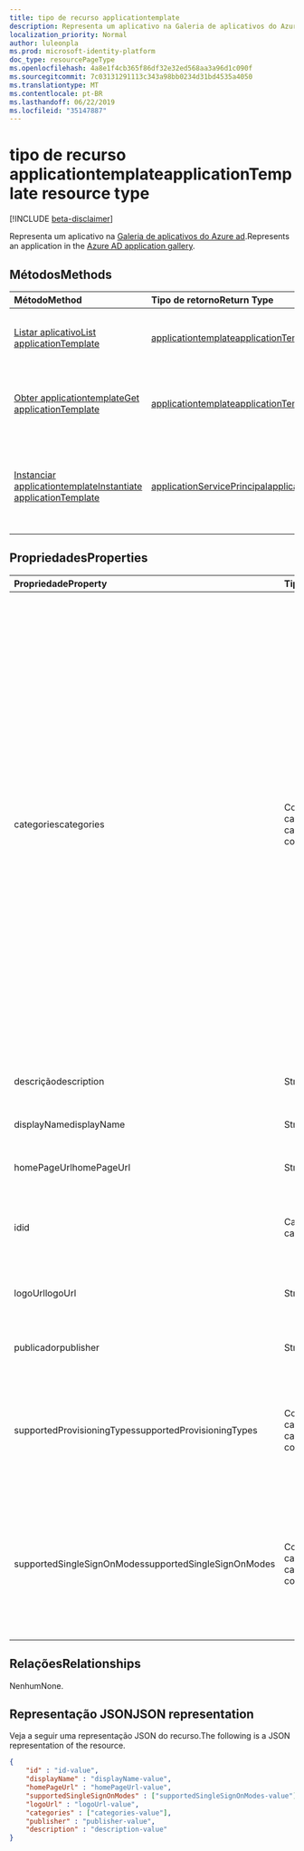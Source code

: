 ```yaml
---
title: tipo de recurso applicationtemplate
description: Representa um aplicativo na Galeria de aplicativos do Azure AD
localization_priority: Normal
author: luleonpla
ms.prod: microsoft-identity-platform
doc_type: resourcePageType
ms.openlocfilehash: 4a8e1f4cb365f86df32e32ed568aa3a96d1c090f
ms.sourcegitcommit: 7c03131291113c343a98bb0234d31bd4535a4050
ms.translationtype: MT
ms.contentlocale: pt-BR
ms.lasthandoff: 06/22/2019
ms.locfileid: "35147887"
---
```

# <a name="applicationtemplate-resource-type"></a><span data-ttu-id="9dd19-103">tipo de recurso applicationtemplate</span><span class="sxs-lookup"><span data-stu-id="9dd19-103">applicationTemplate resource type</span></span>

[!INCLUDE [beta-disclaimer](../../includes/beta-disclaimer.md)]

<span data-ttu-id="9dd19-104">Representa um aplicativo na [Galeria de aplicativos do Azure ad](https://docs.microsoft.com/en-us/azure/active-directory/saas-apps/tutorial-list).</span><span class="sxs-lookup"><span data-stu-id="9dd19-104">Represents an application in the [Azure AD application gallery](https://docs.microsoft.com/en-us/azure/active-directory/saas-apps/tutorial-list).</span></span>

## <a name="methods"></a><span data-ttu-id="9dd19-105">Métodos</span><span class="sxs-lookup"><span data-stu-id="9dd19-105">Methods</span></span>

| <span data-ttu-id="9dd19-106">Método</span><span class="sxs-lookup"><span data-stu-id="9dd19-106">Method</span></span>       | <span data-ttu-id="9dd19-107">Tipo de retorno</span><span class="sxs-lookup"><span data-stu-id="9dd19-107">Return Type</span></span> | <span data-ttu-id="9dd19-108">Descrição</span><span class="sxs-lookup"><span data-stu-id="9dd19-108">Description</span></span> |
|:-------------|:------------|:------------|
|[<span data-ttu-id="9dd19-109">Listar aplicativo</span><span class="sxs-lookup"><span data-stu-id="9dd19-109">List applicationTemplate</span></span>](../api/applicationtemplate-list.md)|[<span data-ttu-id="9dd19-110">applicationtemplate</span><span class="sxs-lookup"><span data-stu-id="9dd19-110">applicationTemplate</span></span>](applicationtemplate.md)|<span data-ttu-id="9dd19-111">Recupere uma lista de objetos applicationtemplate.</span><span class="sxs-lookup"><span data-stu-id="9dd19-111">Retrieve a list of applicationTemplate objects.</span></span>|
| [<span data-ttu-id="9dd19-112">Obter applicationtemplate</span><span class="sxs-lookup"><span data-stu-id="9dd19-112">Get applicationTemplate</span></span>](../api/applicationtemplate-get.md) | [<span data-ttu-id="9dd19-113">applicationtemplate</span><span class="sxs-lookup"><span data-stu-id="9dd19-113">applicationTemplate</span></span>](applicationtemplate.md) | <span data-ttu-id="9dd19-114">Leia as propriedades e as relações do objeto applicationtemplate.</span><span class="sxs-lookup"><span data-stu-id="9dd19-114">Read properties and relationships of applicationTemplate object.</span></span> |
|[<span data-ttu-id="9dd19-115">Instanciar applicationtemplate</span><span class="sxs-lookup"><span data-stu-id="9dd19-115">Instantiate applicationTemplate</span></span>](../api/applicationtemplate-instantiate.md)|[<span data-ttu-id="9dd19-116">applicationServicePrincipal</span><span class="sxs-lookup"><span data-stu-id="9dd19-116">applicationServicePrincipal</span></span>](applicationserviceprincipal.md)| <span data-ttu-id="9dd19-117">Adicione uma instância de um aplicativo da Galeria de aplicativos do Azure AD ao seu diretório.</span><span class="sxs-lookup"><span data-stu-id="9dd19-117">Add an instance of an application from the Azure AD application gallery into your directory.</span></span>|


## <a name="properties"></a><span data-ttu-id="9dd19-118">Propriedades</span><span class="sxs-lookup"><span data-stu-id="9dd19-118">Properties</span></span>

| <span data-ttu-id="9dd19-119">Propriedade</span><span class="sxs-lookup"><span data-stu-id="9dd19-119">Property</span></span>     | <span data-ttu-id="9dd19-120">Tipo</span><span class="sxs-lookup"><span data-stu-id="9dd19-120">Type</span></span>        | <span data-ttu-id="9dd19-121">Descrição</span><span class="sxs-lookup"><span data-stu-id="9dd19-121">Description</span></span> |
|:-------------|:------------|:------------|
|<span data-ttu-id="9dd19-122">categories</span><span class="sxs-lookup"><span data-stu-id="9dd19-122">categories</span></span>|<span data-ttu-id="9dd19-123">Coleção de cadeias de caracteres</span><span class="sxs-lookup"><span data-stu-id="9dd19-123">String collection</span></span>|<span data-ttu-id="9dd19-124">A lista de categorias para o aplicativo.</span><span class="sxs-lookup"><span data-stu-id="9dd19-124">The list of categories for the application.</span></span> <span data-ttu-id="9dd19-125">Os valores com suporte podem `Collaboration`ser `Business Management`: `Consumer`,`Content management`, `CRM`, `Data services` `Developer services`,, `E-commerce`, `Education`, `ERP`, `Finance`, `Health`, `Human resources`, `IT infrastructure`, `Mail`, `Management`, `Marketing`, `Media`, `Productivity` ,,,,, , `Project management`, `Telecommunications`, `Tools, Travel`, e `Web design & hosting`.</span><span class="sxs-lookup"><span data-stu-id="9dd19-125">Supported values can be: `Collaboration`, `Business Management`, `Consumer`,`Content management`, `CRM`, `Data services`, `Developer services`, `E-commerce`, `Education`, `ERP`, `Finance`, `Health`, `Human resources`, `IT infrastructure`, `Mail`, `Management`, `Marketing`, `Media`, `Productivity`, `Project management`, `Telecommunications`, `Tools, Travel`, and `Web design & hosting`.</span></span>|
|<span data-ttu-id="9dd19-126">descrição</span><span class="sxs-lookup"><span data-stu-id="9dd19-126">description</span></span>|<span data-ttu-id="9dd19-127">String</span><span class="sxs-lookup"><span data-stu-id="9dd19-127">String</span></span>|<span data-ttu-id="9dd19-128">Uma descrição do aplicativo.</span><span class="sxs-lookup"><span data-stu-id="9dd19-128">A description of the application.</span></span>|
|<span data-ttu-id="9dd19-129">displayName</span><span class="sxs-lookup"><span data-stu-id="9dd19-129">displayName</span></span>|<span data-ttu-id="9dd19-130">String</span><span class="sxs-lookup"><span data-stu-id="9dd19-130">String</span></span>|<span data-ttu-id="9dd19-131">O nome do aplicativo.</span><span class="sxs-lookup"><span data-stu-id="9dd19-131">The name of the application.</span></span>|
|<span data-ttu-id="9dd19-132">homePageUrl</span><span class="sxs-lookup"><span data-stu-id="9dd19-132">homePageUrl</span></span>|<span data-ttu-id="9dd19-133">String</span><span class="sxs-lookup"><span data-stu-id="9dd19-133">String</span></span>|<span data-ttu-id="9dd19-134">A URL da home page do aplicativo.</span><span class="sxs-lookup"><span data-stu-id="9dd19-134">The home page URL of the application.</span></span>|
|<span data-ttu-id="9dd19-135">id</span><span class="sxs-lookup"><span data-stu-id="9dd19-135">id</span></span>|<span data-ttu-id="9dd19-136">Cadeia de caracteres</span><span class="sxs-lookup"><span data-stu-id="9dd19-136">String</span></span>| <span data-ttu-id="9dd19-137">Identificador exclusivo do aplicativo.</span><span class="sxs-lookup"><span data-stu-id="9dd19-137">Unique identifier for the application.</span></span> <span data-ttu-id="9dd19-138">Somente leitura.</span><span class="sxs-lookup"><span data-stu-id="9dd19-138">Read-only.</span></span>|
|<span data-ttu-id="9dd19-139">logoUrl</span><span class="sxs-lookup"><span data-stu-id="9dd19-139">logoUrl</span></span>|<span data-ttu-id="9dd19-140">String</span><span class="sxs-lookup"><span data-stu-id="9dd19-140">String</span></span>|<span data-ttu-id="9dd19-141">A URL para obter o logotipo para este aplicativo.</span><span class="sxs-lookup"><span data-stu-id="9dd19-141">The URL to get the logo for this application.</span></span>|
|<span data-ttu-id="9dd19-142">publicador</span><span class="sxs-lookup"><span data-stu-id="9dd19-142">publisher</span></span>|<span data-ttu-id="9dd19-143">String</span><span class="sxs-lookup"><span data-stu-id="9dd19-143">String</span></span>|<span data-ttu-id="9dd19-144">O nome do editor para este aplicativo.</span><span class="sxs-lookup"><span data-stu-id="9dd19-144">The name of the publisher for this application.</span></span>|
|<span data-ttu-id="9dd19-145">supportedProvisioningTypes</span><span class="sxs-lookup"><span data-stu-id="9dd19-145">supportedProvisioningTypes</span></span>|<span data-ttu-id="9dd19-146">Coleção de cadeias de caracteres</span><span class="sxs-lookup"><span data-stu-id="9dd19-146">String collection</span></span>|<span data-ttu-id="9dd19-147">A lista de modos de provisionamento compatíveis com este aplicativo.</span><span class="sxs-lookup"><span data-stu-id="9dd19-147">The list of provisioning modes supported by this application.</span></span> <span data-ttu-id="9dd19-148">O único valor válido é `sync`.</span><span class="sxs-lookup"><span data-stu-id="9dd19-148">The only valid value is `sync`.</span></span>|
|<span data-ttu-id="9dd19-149">supportedSingleSignOnModes</span><span class="sxs-lookup"><span data-stu-id="9dd19-149">supportedSingleSignOnModes</span></span>|<span data-ttu-id="9dd19-150">Coleção de cadeias de caracteres</span><span class="sxs-lookup"><span data-stu-id="9dd19-150">String collection</span></span>|<span data-ttu-id="9dd19-151">A lista de modos de logon único suportados por este aplicativo.</span><span class="sxs-lookup"><span data-stu-id="9dd19-151">The list of single sign-on modes supported by this application.</span></span> <span data-ttu-id="9dd19-152">Os valores com suporte `password`são `saml`, `external`, e `oidc`.</span><span class="sxs-lookup"><span data-stu-id="9dd19-152">The supported values are `password`, `saml`, `external`, and `oidc`.</span></span>|

## <a name="relationships"></a><span data-ttu-id="9dd19-153">Relações</span><span class="sxs-lookup"><span data-stu-id="9dd19-153">Relationships</span></span>

<span data-ttu-id="9dd19-154">Nenhum</span><span class="sxs-lookup"><span data-stu-id="9dd19-154">None.</span></span>

## <a name="json-representation"></a><span data-ttu-id="9dd19-155">Representação JSON</span><span class="sxs-lookup"><span data-stu-id="9dd19-155">JSON representation</span></span>

<span data-ttu-id="9dd19-156">Veja a seguir uma representação JSON do recurso.</span><span class="sxs-lookup"><span data-stu-id="9dd19-156">The following is a JSON representation of the resource.</span></span>

<!-- {
  "blockType": "resource",
  "optionalProperties": [

  ],
  "@odata.type": "microsoft.graph.applicationTemplate",
  "baseType": "",
  "keyProperty": "id"
}-->

```json
{
    "id" : "id-value",
    "displayName" : "displayName-value",
    "homePageUrl" : "homePageUrl-value",
    "supportedSingleSignOnModes" : ["supportedSingleSignOnModes-value"],
    "logoUrl" : "logoUrl-value",
    "categories" : ["categories-value"],
    "publisher" : "publisher-value",
    "description" : "description-value"
}
```

<!-- uuid: 16cd6b66-4b1a-43a1-adaf-3a886856ed98
2019-02-04 14:57:30 UTC -->
<!-- {
  "type": "#page.annotation",
  "description": "applicationTemplate resource",
  "keywords": "",
  "section": "documentation",
  "tocPath": ""
}-->
